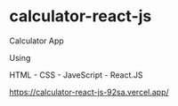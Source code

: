 # calculator-react-js
Calculator App 
</hr>
Using

</hr>

HTML - CSS - JaveScript - React.JS  

</hr>

https://calculator-react-js-92sa.vercel.app/
